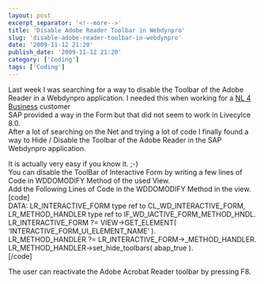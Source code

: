 ```yaml
---
layout: post
excerpt_separator: '<!--more-->'
title: 'Disable Adobe Reader Toolbar in Webdynpro'
slug: 'disable-adobe-reader-toolbar-in-webdynpro'
date: '2009-11-12 21:20'
publish_date: '2009-11-12 21:20'
category: ['Coding']
tags: ['Coding']
---
```

Last week I was searching for a way to disable the Toolbar of the Adobe Reader
in a Webdynpro application. I needed this when working for a [NL 4
Business](http://www.nl4b.com/) customer  
SAP provided a way in the Form but that did not seem to work in Livecylce 8.0.  
After a lot of searching on the Net and trying a lot of code I finally found a
way to Hide / Disable the Toolbar of the Adobe Reader in the SAP Webdynpro
application.  
  
It is actually very easy if you know it. ;-)  
You can disable the ToolBar of Interactive Form by writing a few lines of Code
in WDDOMODIFY Method of the used View.  
Add the Following Lines of Code in the WDDOMODIFY Method in the view.  
[code]  
DATA: LR_INTERACTIVE_FORM type ref to CL_WD_INTERACTIVE_FORM,  
LR_METHOD_HANDLER type ref to IF_WD_IACTIVE_FORM_METHOD_HNDL.  
LR_INTERACTIVE_FORM ?= VIEW->GET_ELEMENT( ‘INTERACTIVE_FORM_UI_ELEMENT_NAME’
).  
LR_METHOD_HANDLER ?= LR_INTERACTIVE_FORM->_METHOD_HANDLER.  
LR_METHOD_HANDLER->set_hide_toolbars( abap_true ).  
[/code]  
  
The user can reactivate the Adobe Acrobat Reader toolbar by pressing F8.

